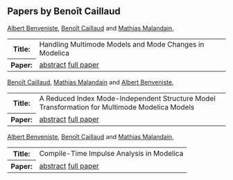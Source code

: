 ## Papers by Benoît Caillaud
<table>
<a href="/proceedings/authors/AlbertBenveniste">Albert Benveniste</a>, <a href="/proceedings/authors/BenoitCaillaud">Benoît Caillaud</a> and <a href="/proceedings/authors/MathiasMalandain">Mathias Malandain</a>, </td>
</tr>
<tr><th>Title:</th>
<td>Handling Multimode Models and Mode Changes in Modelica</td>
</tr>
<tr><th>Paper:</th>
<td><a href="/abstracts/abstract_7A_1">abstract</a> <a href="/proceedings/papers/Modelica2021session7A_paper1.pdf">full paper</a></td>
</tr>
</table>

<table>
<a href="/proceedings/authors/BenoitCaillaud">Benoît Caillaud</a>, <a href="/proceedings/authors/MathiasMalandain">Mathias Malandain</a> and <a href="/proceedings/authors/AlbertBenveniste">Albert Benveniste</a>, </td>
</tr>
<tr><th>Title:</th>
<td>A Reduced Index Mode-Independent Structure Model Transformation for Multimode Modelica Models</td>
</tr>
<tr><th>Paper:</th>
<td><a href="/abstracts/abstract_7A_2">abstract</a> <a href="/proceedings/papers/Modelica2021session7A_paper2.pdf">full paper</a></td>
</tr>
</table>

<table>
<a href="/proceedings/authors/AlbertBenveniste">Albert Benveniste</a>, <a href="/proceedings/authors/BenoitCaillaud">Benoît Caillaud</a> and <a href="/proceedings/authors/MathiasMalandain">Mathias Malandain</a>, </td>
</tr>
<tr><th>Title:</th>
<td>Compile-Time Impulse Analysis in Modelica</td>
</tr>
<tr><th>Paper:</th>
<td><a href="/abstracts/abstract_7A_5">abstract</a> <a href="/proceedings/papers/Modelica2021session7A_paper5.pdf">full paper</a></td>
</tr>
</table>

